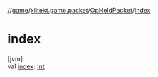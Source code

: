//[game](../../../index.md)/[xlitekt.game.packet](../index.md)/[OpHeldPacket](index.md)/[index](--index--.md)

# index

[jvm]\
val [index](--index--.md): [Int](https://kotlinlang.org/api/latest/jvm/stdlib/kotlin/-int/index.html)
